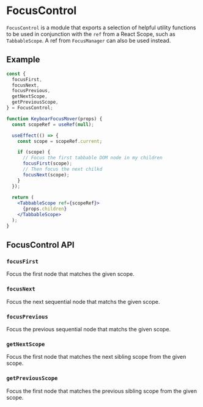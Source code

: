 # FocusControl

`FocusControl` is a module that exports a selection of helpful utility functions to be used
in conjunction with the `ref` from a React Scope, such as `TabbableScope`.
A ref from `FocusManager` can also be used instead.

## Example

```jsx
const {
  focusFirst,
  focusNext,
  focusPrevious,
  getNextScope,
  getPreviousScope,
} = FocusControl;

function KeyboarFocusMover(props) {
  const scopeRef = useRef(null);

  useEffect(() => {
    const scope = scopeRef.current;

    if (scope) {
      // Focus the first tabbable DOM node in my children
      focusFirst(scope);
      // Then focus the next chilkd
      focusNext(scope);
    }
  });
  
  return (
    <TabbableScope ref={scopeRef}>
      {props.children}
    </TabbableScope>
  );
}
```

## FocusControl API

### `focusFirst`

Focus the first node that matches the given scope.

### `focusNext`

Focus the next sequential node that matchs the given scope.

### `focusPrevious`

Focus the previous sequential node that matchs the given scope.

### `getNextScope`

Focus the first node that matches the next sibling scope from the given scope.

### `getPreviousScope`

Focus the first node that matches the previous sibling scope from the given scope.